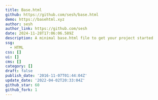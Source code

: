 ```yaml
---
title: Base.html
github: https://github.com/sesh/base.html
demo: https://basehtml.xyz
author: sesh
author_link: https://github.com/sesh
date: 2024-11-28T17:06:06.589Z
description: A minimal base.html file to get your project started
ssg:
  - HTML
css: []
ui: []
cms: []
category: []
draft: false
publish_date: '2016-11-07T01:44:04Z'
update_date: '2022-04-02T20:33:04Z'
github_star: 60
github_fork: 1
---
```

